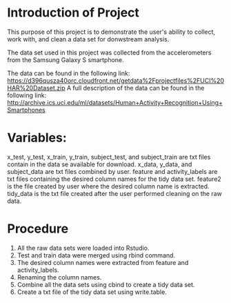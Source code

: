 # Introduction of Project

This purpose of this project is to demonstrate the user's ability to collect, work with, and clean a data set for donwstream analysis.

The data set used in this project was collected from the accelerometers from the Samsung Galaxy S smartphone.

The data can be found in the following link:
https://d396qusza40orc.cloudfront.net/getdata%2Fprojectfiles%2FUCI%20HAR%20Dataset.zip
A full description of the data can be found in the following link:
http://archive.ics.uci.edu/ml/datasets/Human+Activity+Recognition+Using+Smartphones

# Variables:
x_test, y_test, x_train, y_train, subject_test, and subject_train are txt files contain in the data se available for download.
x_data, y_data, and subject_data are txt files combined by user.
feature and activity_labels are txt files containing the desired column names for the tidy data set.
feature2 is the file created by user where the desired column name is extracted.
tidy_data is the txt file created after the user performed cleaning on the raw data.

# Procedure

1. All the raw data sets were loaded into Rstudio.
2. Test and train data were merged using rbind command.
3. The desired column names were extracted from feature and activity_labels.
4. Renaming the column names.
5. Combine all the data sets using cbind to create a tidy data set.
6. Create a txt file of the tidy data set using write.table.
